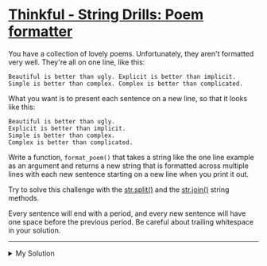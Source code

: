 # [Thinkful - String Drills: Poem formatter](https://www.codewars.com/kata/585af8f645376cda59000200)

You have a collection of lovely poems. Unfortunately, they aren't formatted very well. They're all on one line, like this:

    Beautiful is better than ugly. Explicit is better than implicit. Simple is better than complex. Complex is better than complicated.

What you want is to present each sentence on a new line, so that it looks like this:

    Beautiful is better than ugly.
    Explicit is better than implicit.
    Simple is better than complex.
    Complex is better than complicated.

Write a function, `format_poem()` that takes a string like the one line example as an argument and returns a new string that is formatted across multiple lines with each new sentence starting on a new line when you print it out.

Try to solve this challenge with the [str.split()](https://docs.python.org/3/library/stdtypes.html#str.split) and the [str.join()](https://docs.python.org/3/library/stdtypes.html#str.join) string methods.

Every sentence will end with a period, and every new sentence will have one space before the previous period. Be careful about trailing whitespace in your solution.

---

<details><summary>My Solution</summary>

```js
function formatPoem(poem) {
  return poem.split('. ').join('.\n')
}
```

</details>
